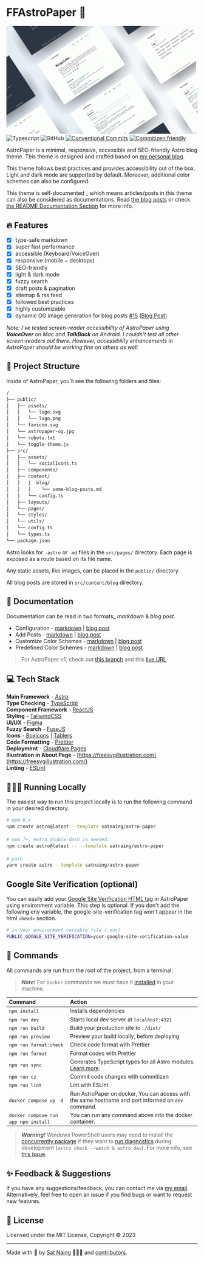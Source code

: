 # FFAstroPaper 📄

![AstroPaper](public/astropaper-og.jpg)
![Typescript](https://img.shields.io/badge/TypeScript-007ACC?style=for-the-badge&logo=typescript&logoColor=white)
![GitHub](https://img.shields.io/github/license/satnaing/astro-paper?color=%232F3741&style=for-the-badge)
[![Conventional Commits](https://img.shields.io/badge/Conventional%20Commits-1.0.0-%23FE5196?logo=conventionalcommits&logoColor=white&style=for-the-badge)](https://conventionalcommits.org)
[![Commitizen friendly](https://img.shields.io/badge/commitizen-friendly-brightgreen.svg?style=for-the-badge)](http://commitizen.github.io/cz-cli/)

AstroPaper is a minimal, responsive, accessible and SEO-friendly Astro blog theme. This theme is designed and crafted based on [my personal blog](https://satnaing.dev/blog).

This theme follows best practices and provides accessibility out of the box. Light and dark mode are supported by default. Moreover, additional color schemes can also be configured.

This theme is self-documented \_ which means articles/posts in this theme can also be considered as documentations. Read [the blog posts](https://astro-paper.pages.dev/posts/) or check [the README Documentation Section](#-documentation) for more info.

## 🔥 Features

- [x] type-safe markdown
- [x] super fast performance
- [x] accessible (Keyboard/VoiceOver)
- [x] responsive (mobile ~ desktops)
- [x] SEO-friendly
- [x] light & dark mode
- [x] fuzzy search
- [x] draft posts & pagination
- [x] sitemap & rss feed
- [x] followed best practices
- [x] highly customizable
- [x] dynamic OG image generation for blog posts [#15](https://github.com/satnaing/astro-paper/pull/15) ([Blog Post](https://astro-paper.pages.dev/posts/dynamic-og-image-generation-in-astropaper-blog-posts/))

_Note: I've tested screen-reader accessibility of AstroPaper using **VoiceOver** on Mac and **TalkBack** on Android. I couldn't test all other screen-readers out there. However, accessibility enhancements in AstroPaper should be working fine on others as well._

## 🚀 Project Structure

Inside of AstroPaper, you'll see the following folders and files:

```bash
/
├── public/
│   ├── assets/
│   │   └── logo.svg
│   │   └── logo.png
│   └── favicon.svg
│   └── astropaper-og.jpg
│   └── robots.txt
│   └── toggle-theme.js
├── src/
│   ├── assets/
│   │   └── socialIcons.ts
│   ├── components/
│   ├── content/
│   │   |  blog/
│   │   |    └── some-blog-posts.md
│   │   └── config.ts
│   ├── layouts/
│   └── pages/
│   └── styles/
│   └── utils/
│   └── config.ts
│   └── types.ts
└── package.json
```

Astro looks for `.astro` or `.md` files in the `src/pages/` directory. Each page is exposed as a route based on its file name.

Any static assets, like images, can be placed in the `public/` directory.

All blog posts are stored in `src/content/blog` directory.

## 📖 Documentation

Documentation can be read in two formats\_ _markdown_ & _blog post_.

- Configuration - [markdown](src/content/blog/how-to-configure-astropaper-theme.md) | [blog post](https://astro-paper.pages.dev/posts/how-to-configure-astropaper-theme/)
- Add Posts - [markdown](src/content/blog/adding-new-post.md) | [blog post](https://astro-paper.pages.dev/posts/adding-new-posts-in-astropaper-theme/)
- Customize Color Schemes - [markdown](src/content/blog/customizing-astropaper-theme-color-schemes.md) | [blog post](https://astro-paper.pages.dev/posts/customizing-astropaper-theme-color-schemes/)
- Predefined Color Schemes - [markdown](src/content/blog/predefined-color-schemes.md) | [blog post](https://astro-paper.pages.dev/posts/predefined-color-schemes/)

> For AstroPaper v1, check out [this branch](https://github.com/satnaing/astro-paper/tree/astro-paper-v1) and this [live URL](https://astro-paper-v1.astro-paper.pages.dev/)

## 💻 Tech Stack

**Main Framework** - [Astro](https://astro.build/)  
**Type Checking** - [TypeScript](https://www.typescriptlang.org/)  
**Component Framework** - [ReactJS](https://reactjs.org/)  
**Styling** - [TailwindCSS](https://tailwindcss.com/)  
**UI/UX** - [Figma](https://figma.com)  
**Fuzzy Search** - [FuseJS](https://fusejs.io/)  
**Icons** - [Boxicons](https://boxicons.com/) | [Tablers](https://tabler-icons.io/)  
**Code Formatting** - [Prettier](https://prettier.io/)  
**Deployment** - [Cloudflare Pages](https://pages.cloudflare.com/)  
**Illustration in About Page** - [https://freesvgillustration.com](https://freesvgillustration.com/)  
**Linting** - [ESLint](https://eslint.org)

## 👨🏻‍💻 Running Locally

The easiest way to run this project locally is to run the following command in your desired directory.

```bash
# npm 6.x
npm create astro@latest --template satnaing/astro-paper

# npm 7+, extra double-dash is needed:
npm create astro@latest -- --template satnaing/astro-paper

# yarn
yarn create astro --template satnaing/astro-paper
```

## Google Site Verification (optional)

You can easily add your [Google Site Verification HTML tag](https://support.google.com/webmasters/answer/9008080#meta_tag_verification&zippy=%2Chtml-tag) in AstroPaper using environment variable. This step is optional. If you don't add the following env variable, the google-site-verification tag won't appear in the html `<head>` section.

```bash
# in your environment variable file (.env)
PUBLIC_GOOGLE_SITE_VERIFICATION=your-google-site-verification-value
```

## 🧞 Commands

All commands are run from the root of the project, from a terminal:

> **_Note!_** For `Docker` commands we must have it [installed](https://docs.docker.com/engine/install/) in your machine.

| Command                              | Action                                                                                                                           |
| :----------------------------------- | :------------------------------------------------------------------------------------------------------------------------------- |
| `npm install`                        | Installs dependencies                                                                                                            |
| `npm run dev`                        | Starts local dev server at `localhost:4321`                                                                                      |
| `npm run build`                      | Build your production site to `./dist/`                                                                                          |
| `npm run preview`                    | Preview your build locally, before deploying                                                                                     |
| `npm run format:check`               | Check code format with Prettier                                                                                                  |
| `npm run format`                     | Format codes with Prettier                                                                                                       |
| `npm run sync`                       | Generates TypeScript types for all Astro modules. [Learn more](https://docs.astro.build/en/reference/cli-reference/#astro-sync). |
| `npm run cz`                         | Commit code changes with commitizen                                                                                              |
| `npm run lint`                       | Lint with ESLint                                                                                                                 |
| `docker compose up -d`               | Run AstroPaper on docker, You can access with the same hostname and port informed on `dev` command.                              |
| `docker compose run app npm install` | You can run any command above into the docker container.                                                                         |

> **_Warning!_** Windows PowerShell users may need to install the [concurrently package](https://www.npmjs.com/package/concurrently) if they want to [run diagnostics](https://docs.astro.build/en/reference/cli-reference/#astro-check) during development (`astro check --watch & astro dev`). For more info, see [this issue](https://github.com/satnaing/astro-paper/issues/113).

## ✨ Feedback & Suggestions

If you have any suggestions/feedback, you can contact me via [my email](mailto:contact@satnaing.dev). Alternatively, feel free to open an issue if you find bugs or want to request new features.

## 📜 License

Licensed under the MIT License, Copyright © 2023

---

Made with 🤍 by [Sat Naing](https://satnaing.dev) 👨🏻‍💻 and [contributors](https://github.com/satnaing/astro-paper/graphs/contributors).
